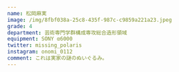 ```yaml
---
name: 松岡麻実
image: /img/8fbf038a-25c8-435f-987c-c9859a221a23.jpeg
grade: 4
department: 芸術専門学群構成専攻総合造形領域
equipment: SONY α6000
twitter: missing_polaris
instagram: onomi_0112
comment: これは実家の謎のぬいぐるみ。
---
```

